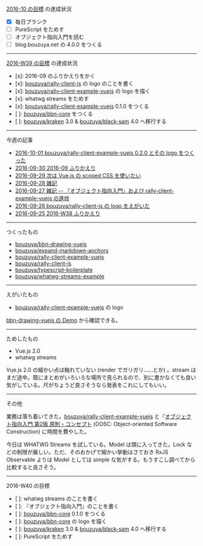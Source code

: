 [2016-10 の目標][2016-09-30] の達成状況

- [x] 毎日プランク
- [ ] PureScript をためす
- [ ] オブジェクト指向入門を読む
- [ ] blog.bouzuya.net の 4.0.0 をつくる

-----

[2016-W39 の目標][2016-09-25] の達成状況

- [x]: 2016-09 のふりかえりをかく
- [x]: [bouzuya/rally-client-js][] の logo のことを書く
- [x]: [bouzuya/rally-client-example-vuejs][] の logo を描く
- [x]: whatwg streams をためす
- [x]: [bouzuya/rally-client-example-vuejs][] 0.1.0 をつくる
- [ ]: [bouzuya/bbn-core][] をつくる
- [ ]: [bouzuya/kraken][] 3.0 & [bouzuya/black-sam][] 4.0 へ移行する

-----

今週の記事

- [2016-10-01 bouzuya/rally-client-example-vuejs 0.2.0 とその logo をつくった][2016-10-01]
- [2016-09-30 2016-09 ふりかえり][2016-09-30]
- [2016-09-29 次は Vue.js の scoped CSS を使いたい][2016-09-29]
- [2016-09-28 雑記][2016-09-28]
- [2016-09-27 雑記 -- 『オブジェクト指向入門』および rally-client-example-vuejs の進捗][2016-09-27]
- [2016-09-26 bouzuya/rally-client-js の logo をえがいた][2016-09-26]
- [2016-09-25 2016-W38 ふりかえり][2016-09-25]

-----

つくったもの

- [bouzuya/bbn-drawing-vuejs][]
- [bouzuya/expand-markdown-anchors][]
- [bouzuya/rally-client-example-vuejs][]
- [bouzuya/rally-client-js][]
- [bouzuya/typescript-boilerplate][]
- [bouzuya/whatwg-streams-example][]

-----

えがいたもの

- [bouzuya/rally-client-example-vuejs][] の logo

[bbn-drawing-vuejs の Demo](https://floating-scrubland-79854.herokuapp.com/) から確認できる。

-----

ためしたもの

- Vue.js 2.0
- whatwg streams

Vue.js 2.0 の細かい点は触れていない (render でガリガリ……とか) 。stream はまだ途中。既にまとめがいろいろな場所で見られるので、別に書かなくても良い気がしている。尺がちょうど良さそうなら発表をこれにしてもいい。

-----

その他

業務は落ち着いてきた。[bouzuya/rally-client-example-vuejs][] と『[オブジェクト指向入門 第2版 原則・コンセプト](https://www.amazon.co.jp/dp/4798111112) (OOSC: Object-oriented Software Construction)
に時間を費やした。

今日は WHATWG Streams を試している。Model は頭に入ってきた。Lock などの制限が厳しい。ただ、そのおかげで細かい挙動はさておき RxJS Observable よりは Model としては simple な気がする。もうすこし調べてから比較すると良さそう。

-----

2016-W40 の目標

- [ ]: whatwg streams のことを書く
- [ ]: 『オブジェクト指向入門』のことを書く
- [ ]: [bouzuya/bbn-core][] 0.1.0 をつくる
- [ ]: [bouzuya/bbn-core][] の logo を描く
- [ ]: [bouzuya/kraken][] 3.0 & [bouzuya/black-sam][] 4.0 へ移行する
- [ ]: PureScript をためす

[2016-09-25]: https://blog.bouzuya.net/2016/09/25/
[2016-09-26]: https://blog.bouzuya.net/2016/09/26/
[2016-09-27]: https://blog.bouzuya.net/2016/09/27/
[2016-09-28]: https://blog.bouzuya.net/2016/09/28/
[2016-09-29]: https://blog.bouzuya.net/2016/09/29/
[2016-09-30]: https://blog.bouzuya.net/2016/09/30/
[2016-10-01]: https://blog.bouzuya.net/2016/10/01/
[bouzuya/bbn-core]: https://github.com/bouzuya/bbn-core
[bouzuya/bbn-drawing-vuejs]: https://github.com/bouzuya/bbn-drawing-vuejs
[bouzuya/black-sam]: https://github.com/bouzuya/black-sam
[bouzuya/expand-markdown-anchors]: https://github.com/bouzuya/expand-markdown-anchors
[bouzuya/kraken]: https://github.com/bouzuya/kraken
[bouzuya/rally-client-example-vuejs]: https://github.com/bouzuya/rally-client-example-vuejs
[bouzuya/rally-client-js]: https://github.com/bouzuya/rally-client-js
[bouzuya/typescript-boilerplate]: https://github.com/bouzuya/typescript-boilerplate
[bouzuya/whatwg-streams-example]: https://github.com/bouzuya/whatwg-streams-example
